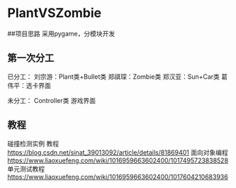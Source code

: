 # PlantVSZombie
##项目思路
采用pygame，分模块开发
## 第一次分工
已分工：
刘宗游：Plant类+Bullet类
郑祺琛：Zombie类
郑汉亚：Sun+Car类
葛伟平：选卡界面

未分工：
Controller类
游戏界面

## 教程
 碰撞检测实例 教程 https://blog.csdn.net/sinat_39013092/article/details/81869401
 面向对象编程 https://www.liaoxuefeng.com/wiki/1016959663602400/1017495723838528
 单元测试教程 https://www.liaoxuefeng.com/wiki/1016959663602400/1017604210683936
